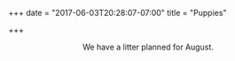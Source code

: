 +++
date = "2017-06-03T20:28:07-07:00"
title = "Puppies"

+++

<center>
We have a litter planned for August.
</center>
